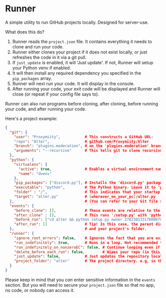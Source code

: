 # Runner
A simple utility to run GitHub projects locally. Designed for server-use.

What does this do?  
1. Runner reads the `project.json` file. It contains everything it needs to clone and run your code.
2. Runner either clones your project if it does not exist locally, or just refreshes the code in it via a git pull.
3. If `just_update` is enabled, it will 'Just update'. If not, Runner will setup your Python venv if enabled.
4. It will then install any required dependency you specified in the `pip_packages` array.
5. Runner will next run your code. It will display in the console.
6. After running your code, your exit code will be displayed and Runner will close (or repeat if your config file says to).  

Runner can also run programs before cloning, after cloning, before running your code, and after running your code.

Here's a project example:
<!--
    I know that comments in JSON are NOT permitted. But this is an example config.
    Please remove them if you copy that one.
-->
```JSON
{
  "git": {
    "user": "Proxymiity",           # This constructs a GitHub URL:
    "repo": "Alter",                # github.com/Proxymiity/Alter
    "branch": "plugins.moderation", # on the 'plugins.moderation' branch
    "arguments": "--recursive"      # This tells git to clone recursively
  },
  "python": {
    "virtualenv": {
      "active": true,               # Enables a virtual environment named 'dvenv'
      "name": "dvenv"
    },
    "pip_packages": ["discord.py"], # Installs the 'discord.py' package
    "executable": "python",         # The Python binary. Leave it to 'python' when using venv. MUST be in your path.
    "folder" : "/",                 # This indicates that your startup code is
    "target": "alter.py"            # [wherever_on_your_pc]/alter.py
  },                                # (You can refer to your Git file structure.)
  "events": {
    "before_clone": [],             # These events are relative to the parent directory of your repo
    "after_clone" : [],             # This runs '/setup.py' with 'python' and args 'owner 278230133176008704'
    "before_run": ["cd alter && python setup.py owner 278230133176008704"],
    "after_run": []                 # Tip! In this case, the parent directory only have the project.json, runner.py
  },                                # and your project's folder.
  "runner": {
    "ignore_root_errors": false,    # Ignores the fact that you are using a non-root user (which can lead to errors)
    "run_indefinitely": true,       # Runs in a loop. Not recommended though
    "run_indefinitely_on_nonzeroEC": false, # Continue looping even if there is a non-zero exit code.
    "delete_before_each_run": false,        # Wipes your repo (in this case '/alter') then clone it again.
    "just_update": false,           # Just updates the repository locally. This will not run any of your code
    "project_folder": "alter"       # The project directory. e.g, in this case, '*/runner/alter'
  }
}
```
Please keep in mind that you *can* enter sensitive information in the `events` section. But you will need to secure your `project.json` file so that no app, no code, or nobody can access it.
